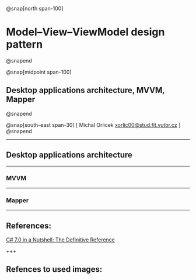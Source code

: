 ﻿@snap[north span-100]
# Model–View–ViewModel design pattern
@snapend

@snap[midpoint span-100]
## Desktop applications architecture, MVVM, Mapper
@snapend

@snap[south-east span-30]
[ Michal Orlicek <xorlic00@stud.fit.vutbr.cz> ]
@snapend

---
## Desktop applications architecture

---
### MVVM

---
### Mapper

---
## References:
[C# 7.0 in a Nutshell: The Definitive Reference](https://www.amazon.com/C-7-0-Nutshell-Definitive-Reference/dp/1491987650)  

+++
## Refences to used images:
